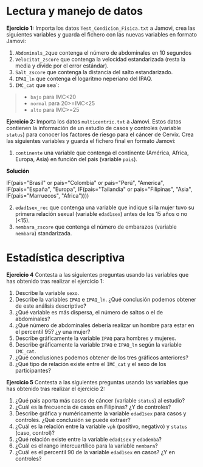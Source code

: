 # Lectura y manejo de datos

**Ejercicio 1:** Importa los datos `Test_Condicion_Fisica.txt` a Jamovi, crea las siguientes variables y guarda el fichero con las nuevas variables en formato Jamovi:

1. `Abdominals_2`que contenga el número de abdominales en 10 segundos
2. `Velocitat_zscore` que contenga la velocidad estandarizada (resta la media y divide por el error estándar). 
3. `Salt_zscore` que contenga la distancia del salto estandarizado. 
4. `IPAQ_ln` que contenga el logaritmo neperiano del IPAQ.
5. `IMC_cat` que sea`:

> * `bajo` para IMC<20
> * `normal` para 20>=IMC<25
> * `alto` para IMC>=25

**Ejercicio 2:** Importa los datos `multicentric.txt` a Jamovi. Estos datos contienen la información de un estudio de casos y controles (variable `status`) para conocer los factores de riesgo para el cáncer de Cervix. Crea las siguientes variables y guarda el fichero final en formato Jamovi:

1. `continente` una variable que contenga el continente (América, Africa, Europa, Asia) en función del pais (variable `pais`).

**Solución** 

IF(pais="Brasil" or pais="Colombia" or pais="Perú", "America", IF(pais="España", "Europa", IF(pais="Tailandia" or pais="Filipinas", "Asia", IF(pais="Marruecos", "Africa"))))


2. `edad1sex_rec` que contenga una variable que indique si la mujer tuvo su primera relación sexual (variable `edad1sex`) antes de los 15 años o no (<15).
3. `nembara_zscore` que contenga el número de embarazos (variable `nembara`) standarizada.




# Estadística descriptiva

**Ejercicio 4** Contesta a las siguientes preguntas usando las variables que has obtenido tras realizar el ejercicio 1:

1. Describe la variable `sexo`.
2. Describe la variables `IPAQ`  e `IPAQ_ln`. ¿Qué conclusión podemos obtener de este análisis descriptivo?
2. ¿Qué variable es más dispersa, el número de saltos o el de abdominales?
3. ¿Qué número de abdominales debería realizar un hombre para estar en el percentil 95? ¿y una mujer?
4. Describe gráficamente la variable `IPAQ` para hombres y mujeres.
5. Describe gráficamente la variable `IPAQ` e `IPAQ_ln` según la variable `IMC_cat`. 
6. ¿Qué conclusiones podemos obtener de los tres gráficos anteriores?
7. ¿Qué tipo de relación existe entre el `IMC_cat` y el sexo de los participantes? 

**Ejercicio 5**  Contesta a las siguientes preguntas usando las variables que has obtenido tras realizar el ejercicio 2:

1. ¿Qué pais aporta más casos de cáncer (variable `status`) al estudio? 
2. ¿Cuál es la frecuencia de casos en Filipinas? ¿Y de controles?
3. Describe gráfica y numéricamente la variable `edad1sex` para casos y controles. ¿Qué conclusión se puede extraer?
4. ¿Cuál es la relación entre la variable `vph` (positivo, negativo) y `status` (caso, control)?
5. ¿Qué relación existe entre la variable `edad1sex` y `edademba`?
6. ¿Cuál es el rango intercuartílico para la variable `nembara`?
7. ¿Cuál es el percentil 90 de la variable `edad1sex` en casos? ¿Y en controles?
